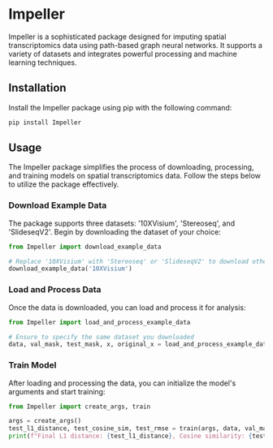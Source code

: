 # Impeller

Impeller is a sophisticated package designed for imputing spatial transcriptomics data using path-based graph neural networks. It supports a variety of datasets and integrates powerful processing and machine learning techniques.

## Installation

Install the Impeller package using pip with the following command:

```bash
pip install Impeller
```

## Usage
The Impeller package simplifies the process of downloading, processing, and training models on spatial transcriptomics data. Follow the steps below to utilize the package effectively.

### Download Example Data
The package supports three datasets: '10XVisium', 'Stereoseq', and 'SlideseqV2'. Begin by downloading the dataset of your choice:

```python
from Impeller import download_example_data

# Replace '10XVisium' with 'Stereoseq' or 'SlideseqV2' to download other datasets
download_example_data('10XVisium')
```

### Load and Process Data
Once the data is downloaded, you can load and process it for analysis:
```python 
from Impeller import load_and_process_example_data

# Ensure to specify the same dataset you downloaded
data, val_mask, test_mask, x, original_x = load_and_process_example_data('10XVisium')
```

### Train Model
After loading and processing the data, you can initialize the model's arguments and start training:
```python 
from Impeller import create_args, train

args = create_args()
test_l1_distance, test_cosine_sim, test_rmse = train(args, data, val_mask, test_mask, x, original_x)
print(f"Final L1 distance: {test_l1_distance}, Cosine similarity: {test_cosine_sim}, RMSE: {test_rmse}.")

```

